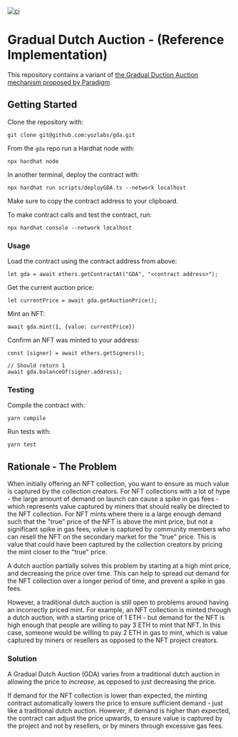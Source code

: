 [![ci](https://github.com/yozlabs/gda/actions/workflows/run_tests.yml/badge.svg)](https://github.com/yozlabs/gda/actions/workflows/run_tests.yml)

# Gradual Dutch Auction - (Reference Implementation)

This repository contains a variant of [the Gradual Duction Auction mechanism proposed by Paradigm](https://www.paradigm.xyz/2022/04/gda).

## Getting Started

Clone the repository with:

```
git clone git@github.com:yozlabs/gda.git
```

From the `gda` repo run a Hardhat node with:

```
npx hardhat node
```

In another terminal, deploy the contract with:

```
npx hardhat run scripts/deployGDA.ts --network localhost
```

Make sure to copy the contract address to your clipboard.

To make contract calls and test the contract, run:

```
npx hardhat console --network localhost
```

### Usage

Load the contract using the contract address from above:

```
let gda = await ethers.getContractAt("GDA", "<contract address>");
```

Get the current auction price:

```
let currentPrice = await gda.getAuctionPrice();
```

Mint an NFT:

```
await gda.mint(1, {value: currentPrice})
```

Confirm an NFT was minted to your address:

```
const [signer] = await ethers.getSigners();

// Should return 1
await gda.balanceOf(signer.address);
```

### Testing

Compile the contract with:

```
yarn compile
```

Run tests with:

```
yarn test
```

## Rationale - The Problem

When initially offering an NFT collection, you want to ensure as much value is captured by the collection creators. For NFT collections with a lot of hype - the large amount of demand on launch can cause a spike in gas fees - which represents value captured by miners that should really be directed to the NFT collection. For NFT mints where there is a large enough demand such that the "true" price of the NFT is above the mint price, but not a significant spike in gas fees, value is captured by community members who can resell the NFT on the secondary market for the "true" price. This is value that could have been captured by the collection creators by pricing the mint closer to the "true" price.

A dutch auction partially solves this problem by starting at a high mint price, and decreasing the price over time. This can help to spread out demand for the NFT collection over a longer period of time, and prevent a spike in gas fees.

However, a traditional dutch auction is still open to problems around having an incorrectly priced mint. For example, an NFT collection is minted through a dutch auction, with a starting price of 1 ETH - but demand for the NFT is high enough that people are willing to pay 3 ETH to mint that NFT. In this case, someone would be willing to pay 2 ETH in gas to mint, which is value captured by miners or resellers as opposed to the NFT project creators.

### Solution

A Gradual Dutch Auction (GDA) varies from a traditional dutch auction in allowing the price to _increase_, as opposed to just decreasing the price.

If demand for the NFT collection is lower than expected, the minting contract automatically lowers the price to ensure sufficient demand - just like a traditional dutch auction. However, if demand is higher than expected, the contract can adjust the price upwards, to ensure value is captured by the project and not by resellers, or by miners through excessive gas fees.
